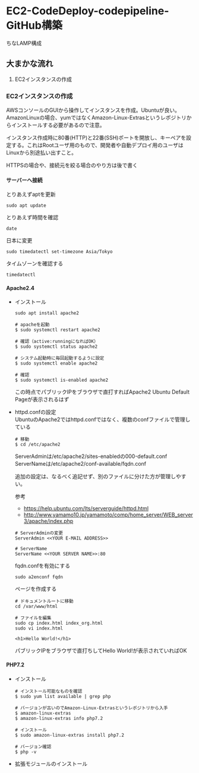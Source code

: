 # EC2-CodeDeploy-codepipeline-GitHub構築
ちなLAMP構成

## 大まかな流れ  
1. EC2インスタンスの作成

### EC2インスタンスの作成
AWSコンソールのGUIから操作してインスタンスを作成。Ubuntuが良い。AmazonLinuxの場合、yumではなくAmazon-Linux-Extrasというレポジトリからインストールする必要があるので注意。

インスタンス作成時に80番(HTTP)と22番(SSH)ポートを開放し、キーペアを設定する。これはRootユーザ用のもので、開発者や自動デプロイ用のユーザはLinuxから別途払い出すこと。

HTTPSの場合や、接続元を絞る場合のやり方は後で書く

#### サーバーへ接続
とりあえずaptを更新
````bash:ターミナル
sudo apt update
````

とりあえず時間を確認
````bash:ターミナル
date
````

日本に変更
````bash:ターミナル
sudo timedatectl set-timezone Asia/Tokyo
````

タイムゾーンを確認する
````bash:ターミナル
timedatectl
````

#### Apache2.4
* インストール
    ````bash:ターミナル
    sudo apt install apache2
    ````

    ````bash:ターミナル
    # apacheを起動
    $ sudo systemctl restart apache2

    # 確認（active:runningになればOK）
    $ sudo systemctl status apache2

    # システム起動時に毎回起動するように設定
    $ sudo systemctl enable apache2

    # 確認
    $ sudo systemctl is-enabled apache2
    ````

    この時点でパブリックIPをブラウザで直打すればApache2 Ubuntu Default Pageが表示されるはず

* httpd.confの設定  
    UbuntuのApache2ではhttpd.confではなく、複数のconfファイルで管理している
    ````bash:ターミナル
    # 移動
    $ cd /etc/apache2
    ````
    ServerAdminは/etc/apache2/sites-enabledの000-default.conf  
    ServerNameは/etc/apache2/conf-available/fqdn.conf  

    追加の設定は、なるべく追記せず、別のファイルに分けた方が管理しやすい。

    参考
    * https://help.ubuntu.com/lts/serverguide/httpd.html
    * http://www.yamamo10.jp/yamamoto/comp/home_server/WEB_server3/apache/index.php

    ````vi
    # ServerAdminの変更
    ServerAdmin <<YOUR E-MAIL ADDRESS>>

    # ServerName
    ServerName <<YOUR SERVER NAME>>:80
    ````

    fqdn.confを有効にする
    ````bash:ターミナル
    sudo a2enconf fqdn
    ````

    ページを作成する
    ````bash:ターミナル
    # ドキュメントルートに移動
    cd /var/www/html

    # ファイルを編集
    sudo cp index.html index_org.html
    sudo vi index.html

    <h1>Hello World!</h1>
    ````
    パブリックIPをブラウザで直打ちしてHello World!が表示されていればOK

#### PHP7.2
* インストール
    ````bash:ターミナル
    # インストール可能なものを確認
    $ sudo yum list available | grep php

    # バージョンが古いのでAmazon-Linux-Extrasというレポジトリから入手
    $ amazon-linux-extras
    $ amazon-linux-extras info php7.2

    # インストール
    $ sudo amazon-linux-extras install php7.2

    # バージョン確認
    $ php -v
    ````

* 拡張モジュールのインストール

